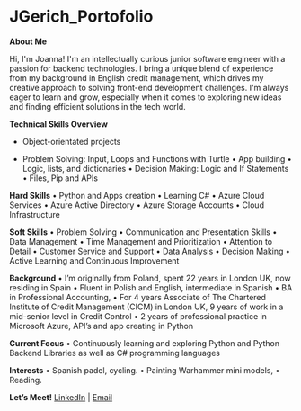 # JGerich_Portofolio

**About Me**

Hi, I'm Joanna! 
I'm an intellectually curious junior software engineer with a passion for backend technologies. I bring a unique blend of experience from my background in English credit management, which drives my creative approach to solving front-end development challenges. I'm always eager to learn and grow, especially when it comes to exploring new ideas and finding efficient solutions in the tech world.

**Technical Skills Overview**
-	Object-orientated projects
*	Problem Solving: Input, Loops and Functions with Turtle
•	App building
•	Logic, lists, and dictionaries
•	Decision Making: Logic and If Statements
•	 Files, Pip and APIs

**Hard Skills**
•	Python and Apps creation
•	Learning C#
•	Azure Cloud Services
•	Azure Active Directory
•	Azure Storage Accounts
•	Cloud Infrastructure

**Soft Skills**
•	Problem Solving
•	Communication and Presentation Skills
•	Data Management
•	Time Management and Prioritization
•	Attention to Detail 
•	Customer Service and Support
•	Data Analysis
•	Decision Making
•	Active Learning and Continuous Improvement

**Background**
•	I’m originally from Poland, spent 22 years in London UK, now residing in Spain
•	Fluent in Polish and English, intermediate in Spanish
•	BA in Professional Accounting, 
•	For 4 years Associate of The Chartered Institute of Credit Management (CICM) in London UK, 9 years of work in a mid-senior level in Credit Control
•	2 years of professional practice in Microsoft Azure, API’s and app creating in Python

**Current Focus**
•	Continuously learning and exploring Python and Python Backend Libraries as well as C# programming languages

**Interests**
•	Spanish padel, cycling.
•	Painting Warhammer mini models, 
•	Reading.  

**Let’s Meet!**
[LinkedIn](https://www.linkedin.com/in/joanna-gerich/) | [Email](mailto:joanna.gerich@googlemail.com)



